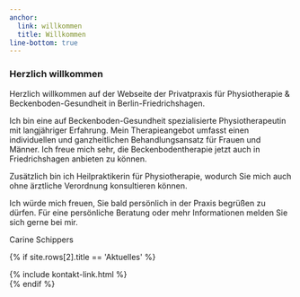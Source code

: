 ```yaml
---
anchor:
  link: willkommen
  title: Willkommen
line-bottom: true
---
```


### Herzlich willkommen
Herzlich willkommen auf der Webseite der Privatpraxis für Physiotherapie & Beckenboden-Gesundheit in Berlin-Friedrichshagen.

Ich bin eine auf Beckenboden-Gesundheit spezialisierte Physiotherapeutin mit langjähriger Erfahrung. Mein Therapieangebot umfasst einen individuellen und ganzheitlichen Behandlungsansatz für Frauen und Männer.
Ich freue mich sehr, die Beckenbodentherapie jetzt auch in Friedrichshagen anbieten zu können.

Zusätzlich bin ich Heilpraktikerin für Physiotherapie, wodurch Sie mich auch ohne ärztliche Verordnung konsultieren können.

Ich würde mich freuen, Sie bald persönlich in der Praxis begrüßen zu dürfen.
Für eine persönliche Beratung oder mehr Informationen melden Sie sich gerne bei mir.

Carine Schippers

{% if site.rows[2].title == 'Aktuelles' %}
<div>{% include kontakt-link.html %}</div>
{% endif %}
